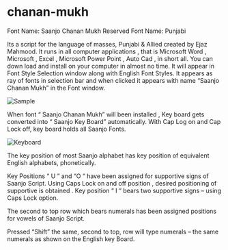 # chanan-mukh

Font Name: Saanjo Chanan Mukh
Reserved Font Name: Punjabi

Its a script for the language of masses, Punjabi & Allied created by Ejaz Mahmood. It runs in all computer applications , that is Microsoft Word , Microsoft , Excel , Microsoft Power Point , Auto Cad , in short all. You can down load and install on your computer in almost no time. It will appear in Font Style Selection window along with English Font Styles. It appears as ray of fonts in selection bar and when clicked it appears with name “Saanjo Chanan Mukh” in the Font window.

![Sample](https://github.com/ejaz-saanju/chanan-mukh/assets/147651839/c733851f-64e3-4ba6-b41c-17e625ca16ed)

When font “ Saanjo Chanan Mukh” will been installed , Key board gets converted into “ Saanjo Key Board” automatically. With Cap Log on and Cap Lock off, key board holds all Saanjo Fonts.

![Keyboard](https://github.com/ejaz-saanju/chanan-mukh/assets/147651839/eff239e3-f08c-42ec-8396-9371874ffcd7)

The key position of most Saanjo alphabet has key position of equivalent English alphabets, phonetically.

Key Positions “ U ”  and “O “ have been assigned for supportive signs of Saanjo Script. Using Caps Lock on and off position , desired positioning  of supportive is obtained . Key position “ I “ bears two supportive signs – using Caps Lock option.

The second to top row which bears numerals has been assigned positions for vowels of Saanjo Script.

Pressed “Shift” the same, second to top, row will type numerals – the same numerals as shown on the English key Board.

